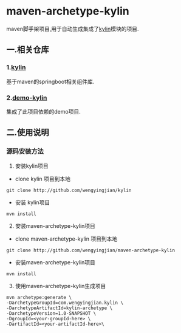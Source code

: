 # maven-archetype-kylin
maven脚手架项目,用于自动生成集成了[kylin](http://github.com/wengyingjian/kylin)模块的项目.

## 一.相关仓库

### 1.[kylin](http://github.com/wengyingjian/kylin)
基于maven的springboot相关组件库.
### 2.[demo-kylin](http;//github.com/wengyingjian/demo-kylin)
集成了此项目依赖的demo项目.

## 二.使用说明

### 源码安装方法

1. 安装kylin项目
- clone kylin 项目到本地
```
git clone http://github.com/wengyingjian/kylin
```
- 安装 kylin项目
```
mvn install
```
2. 安装maven-archetype-kylin项目
- clone maven-archetype-kylin 项目到本地
```
git clone http://github.com/wengyingjian/maven-archetype-kylin
```
- 安装maven-archetype-kylin项目
```
mvn install
```
3. 使用maven-archetype-kylin生成项目
```
mvn archetype:generate \
-DarchetypeGroupId=com.wengyingjian.kylin \
-DarchetypeArtifactId=kylin-archetype \
-DarchetypeVersion=1.0-SNAPSHOT \
-DgroupId=<your-groupId-here> \
-DartifactId=<your-artifactId-here>\
```

        